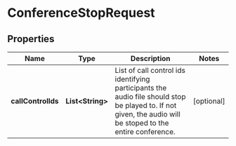 

# ConferenceStopRequest


## Properties

| Name | Type | Description | Notes |
|------------ | ------------- | ------------- | -------------|
|**callControlIds** | **List&lt;String&gt;** | List of call control ids identifying participants the audio file should stop be played to. If not given, the audio will be stoped to the entire conference. |  [optional] |



